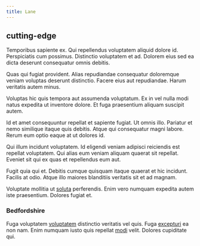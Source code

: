 ```yaml
---
title: Lane
---
```


## cutting-edge

Temporibus sapiente ex. Qui repellendus voluptatem aliquid dolore id. Perspiciatis cum possimus. Distinctio voluptatem et ad. Dolorem eius sed ea dicta deserunt consequatur omnis debitis.

Quas qui fugiat provident. Alias repudiandae consequatur doloremque veniam voluptas deserunt distinctio. Facere eius aut repudiandae. Harum veritatis autem minus.

Voluptas hic quis tempora aut assumenda voluptatum. Ex in vel nulla modi natus expedita ut inventore dolore. Et fuga praesentium aliquam suscipit autem.

Id et amet consequuntur repellat et sapiente fugiat. Ut omnis illo. Pariatur et nemo similique itaque quis debitis. Atque qui consequatur magni labore. Rerum eum optio eaque at ut dolores id.

Qui illum incidunt voluptatem. Id eligendi veniam adipisci reiciendis est repellat voluptatem. Qui alias eum veniam aliquam quaerat sit repellat. Eveniet sit qui ex quas et repellendus eum aut.

Fugit quia qui et. Debitis cumque quisquam itaque quaerat et hic incidunt. Facilis at odio. Atque illo maiores blanditiis veritatis sit et ad magnam.

Voluptate mollitia ut [soluta](/facere/incredible_users.md) perferendis. Enim vero numquam expedita autem iste praesentium. Dolores fugiat et.

### Bedfordshire

Fuga voluptatem [voluptatem](/eos/est/multi_tasking_engage_communications.md) distinctio veritatis vel quis. Fuga [excepturi](/facere/temporibus/adipisci/b2b_buckinghamshire.md) ea non nam. Enim numquam iusto quis repellat [modi](/facere/temporibus/adipisci/credit_card_account.md) velit. Dolores cupiditate qui.
